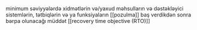 minimum səviyyələrdə xidmətlərin və/yaxud məhsulların və dəstəkləyici sistemlərin, tətbiqlərin və ya funksiyaların [[pozulma]] baş verdikdən sonra bərpa olunacağı müddət
[[recovery time objective (RTO)]]
